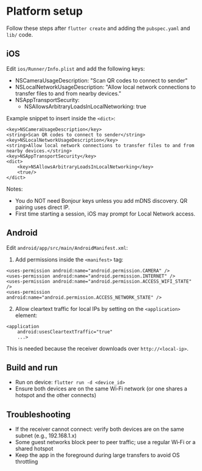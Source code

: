 # Platform setup

Follow these steps after `flutter create` and adding the `pubspec.yaml` and `lib/` code.

## iOS
Edit `ios/Runner/Info.plist` and add the following keys:

- NSCameraUsageDescription: "Scan QR codes to connect to sender"
- NSLocalNetworkUsageDescription: "Allow local network connections to transfer files to and from nearby devices."
- NSAppTransportSecurity:
  - NSAllowsArbitraryLoadsInLocalNetworking: true

Example snippet to insert inside the `<dict>`:
```
<key>NSCameraUsageDescription</key>
<string>Scan QR codes to connect to sender</string>
<key>NSLocalNetworkUsageDescription</key>
<string>Allow local network connections to transfer files to and from nearby devices.</string>
<key>NSAppTransportSecurity</key>
<dict>
    <key>NSAllowsArbitraryLoadsInLocalNetworking</key>
    <true/>
</dict>
```

Notes:
- You do NOT need Bonjour keys unless you add mDNS discovery. QR pairing uses direct IP.
- First time starting a session, iOS may prompt for Local Network access.

## Android
Edit `android/app/src/main/AndroidManifest.xml`:

1) Add permissions inside the `<manifest>` tag:
```
<uses-permission android:name="android.permission.CAMERA" />
<uses-permission android:name="android.permission.INTERNET" />
<uses-permission android:name="android.permission.ACCESS_WIFI_STATE" />
<uses-permission android:name="android.permission.ACCESS_NETWORK_STATE" />
```

2) Allow cleartext traffic for local IPs by setting on the `<application>` element:
```
<application
    android:usesCleartextTraffic="true"
    ...>
```

This is needed because the receiver downloads over `http://<local-ip>`.

## Build and run
- Run on device: `flutter run -d <device_id>`
- Ensure both devices are on the same Wi‑Fi network (or one shares a hotspot and the other connects)

## Troubleshooting
- If the receiver cannot connect: verify both devices are on the same subnet (e.g., 192.168.1.x)
- Some guest networks block peer to peer traffic; use a regular Wi‑Fi or a shared hotspot
- Keep the app in the foreground during large transfers to avoid OS throttling